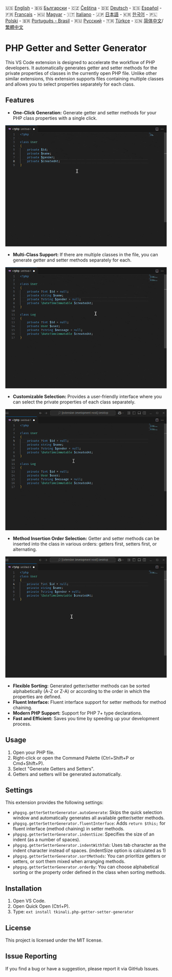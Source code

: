 🇺🇸 [English](./README.md) - 🇧🇬 [Български](./README_BG.md) - 🇨🇿 [Čeština](./README_CS.md) - 🇩🇪 [Deutsch](./README_DE.md) - 🇪🇸 [Español](./README_ES.md) - 🇫🇷 [Français](./README_FR.md) - 🇭🇺 [Magyar](./README_HU.md) - 🇮🇹 [Italiano](./README_IT.md) - 🇯🇵 [日本語](./README_JA.md) - 🇰🇷 [한국어](./README_KO.md) - 🇵🇱 [Polski](./README_PL.md) - 🇧🇷 [Português - Brasil](./README_PT-BR.md) - 🇷🇺 [Русский](./README_RU.md) - 🇹🇷 [Türkçe](./README_TR.md) - 🇨🇳 [简体中文](./README_ZH-CN.md)/[繁體中文](./README_ZH-TW.md)

# PHP Getter and Setter Generator

This VS Code extension is designed to accelerate the workflow of PHP developers. It automatically generates getter and setter methods for the private properties of classes in the currently open PHP file. Unlike other similar extensions, this extension supports files containing multiple classes and allows you to select properties separately for each class.

## Features

- **One-Click Generation:** Generate getter and setter methods for your PHP class properties with a single click.

![One-Click Generation](images/one-click.gif "One-Click Generation")

- **Multi-Class Support:** If there are multiple classes in the file, you can generate getter and setter methods separately for each.

![Multi-Class Support](images/multi-class.gif "Multi-Class Support")

- **Customizable Selection:** Provides a user-friendly interface where you can select the private properties of each class separately.

![Customizable Selection](images/property-select.gif "Customizable Selection")

- **Method Insertion Order Selection:** Getter and setter methods can be inserted into the class in various orders: getters first, setters first, or alternating.

![Method Insertion Order Selection](images/flexible-sort.gif "Method Insertion Order Selection")

- **Flexible Sorting:** Generated getter/setter methods can be sorted alphabetically (A-Z or Z-A) or according to the order in which the properties are defined.
- **Fluent Interface:** Fluent interface support for setter methods for method chaining.
- **Modern PHP Support:** Support for PHP 7+ type declarations.
- **Fast and Efficient:** Saves you time by speeding up your development process.

## Usage

1. Open your PHP file.
2. Right-click or open the Command Palette (Ctrl+Shift+P or Cmd+Shift+P).
3. Select "Generate Getters and Setters".
4. Getters and setters will be generated automatically.

## Settings

This extension provides the following settings:

- `phpgsg.getterSetterGenerator.autoGenerate`: Skips the quick selection window and automatically generates all available getter/setter methods.
- `phpgsg.getterSetterGenerator.fluentInterface`: Adds `return $this;` for fluent interface (method chaining) in setter methods.
- `phpgsg.getterSetterGenerator.indentSize`: Specifies the size of an indent (as a number of spaces).
- `phpgsg.getterSetterGenerator.indentWithTab`: Uses tab character as the indent character instead of spaces. (indentSize option is calculated as 1)
- `phpgsg.getterSetterGenerator.sortMethods`: You can prioritize getters or setters, or sort them mixed when arranging methods.
- `phpgsg.getterSetterGenerator.orderBy`: You can choose alphabetical sorting or the property order defined in the class when sorting methods.

## Installation

1. Open VS Code.
2. Open Quick Open (Ctrl+P).
3. Type: `ext install tkinali.php-getter-setter-generator`

## License

This project is licensed under the MIT license.

## Issue Reporting

If you find a bug or have a suggestion, please report it via GitHub Issues.